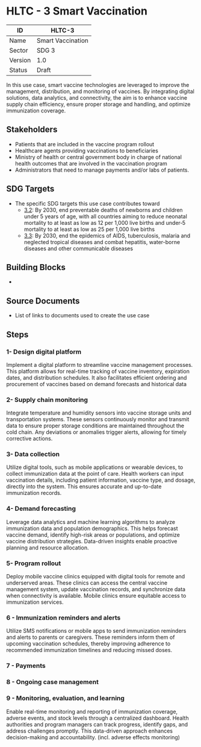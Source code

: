 # HLTC - 3 Smart Vaccination



| ID      | HLTC-3             |
| ------- | ------------------ |
| Name    | Smart Vaccination  |
| Sector  | SDG 3              |
| Version | 1.0                |
| Status  | Draft              |

In this use case, smart vaccine technologies are leveraged to improve the management, distribution, and monitoring of vaccines. By integrating digital solutions, data analytics, and connectivity, the aim is to enhance vaccine supply chain efficiency, ensure proper storage and handling, and optimize immunization coverage.

## Stakeholders

* Patients that are included in the vaccine program rollout
* Healthcare agents providing vaccinations to beneficiaries
* Ministry of health or central government body in charge of national health outcomes that are involved in the vaccination program
* Administrators that need to manage payments and/or labs of patients.

## SDG Targets

* The specific SDG targets this use case contributes toward
  * [3.2](https://exchange.dial.global/sdgs/good\_health\_and\_wellbeing): By 2030, end preventable deaths of newborns and children under 5 years of age, with all countries aiming to reduce neonatal mortality to at least as low as 12 per 1,000 live births and under‑5 mortality to at least as low as 25 per 1,000 live births
  * [3.3](https://exchange.dial.global/sdgs/good\_health\_and\_wellbeing): By 2030, end the epidemics of AIDS, tuberculosis, malaria and neglected tropical diseases and combat hepatitis, water-borne diseases and other communicable diseases

## Building Blocks

*

## Source Documents

* List of links to documents used to create the use case

## Steps

### 1- Design digital platform

Implement a digital platform to streamline vaccine management processes. This platform allows for real-time tracking of vaccine inventory, expiration dates, and distribution schedules. It also facilitates efficient ordering and procurement of vaccines based on demand forecasts and historical data

### 2- Supply chain monitoring

Integrate temperature and humidity sensors into vaccine storage units and transportation systems. These sensors continuously monitor and transmit data to ensure proper storage conditions are maintained throughout the cold chain. Any deviations or anomalies trigger alerts, allowing for timely corrective actions.

### 3- Data collection

Utilize digital tools, such as mobile applications or wearable devices, to collect immunization data at the point of care. Health workers can input vaccination details, including patient information, vaccine type, and dosage, directly into the system. This ensures accurate and up-to-date immunization records.

### 4- Demand forecasting

Leverage data analytics and machine learning algorithms to analyze immunization data and population demographics. This helps forecast vaccine demand, identify high-risk areas or populations, and optimize vaccine distribution strategies. Data-driven insights enable proactive planning and resource allocation.

### 5- Program rollout

Deploy mobile vaccine clinics equipped with digital tools for remote and underserved areas. These clinics can access the central vaccine management system, update vaccination records, and synchronize data when connectivity is available. Mobile clinics ensure equitable access to immunization services.

### 6 - Immunization reminders and alerts&#x20;

Utilize SMS notifications or mobile apps to send immunization reminders and alerts to parents or caregivers. These reminders inform them of upcoming vaccination schedules, thereby improving adherence to recommended immunization timelines and reducing missed doses.

### 7 - Payments



### 8 - Ongoing case management



### 9 - Monitoring, evaluation, and learning



Enable real-time monitoring and reporting of immunization coverage, adverse events, and stock levels through a centralized dashboard. Health authorities and program managers can track progress, identify gaps, and address challenges promptly. This data-driven approach enhances decision-making and accountability. (incl. adverse effects monitoring)



